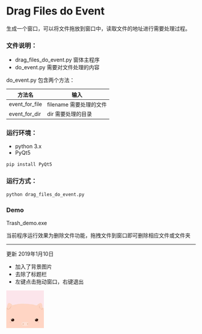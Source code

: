 # Drag Files do Event

生成一个窗口，可以将文件拖放到窗口中，读取文件的地址进行需要处理过程。

### 文件说明：

- drag_files_do_event.py 窗体主程序
- do_event.py 需要对文件处理的内容

do_event.py 包含两个方法：

| 方法名         | 输入                    |
| -------------- | ----------------------- |
| event_for_file | filename 需要处理的文件 |
| event_for_dir  | dir 需要处理的目录      |

### 运行环境：

- python 3.x
- PyQt5

```python
pip install PyQt5
```



### 运行方式：

```python
python drag_files_do_event.py
```

### Demo

Trash_demo.exe

当前程序运行效果为删除文件功能，拖拽文件到窗口即可删除相应文件或文件夹

---

更新 2019年1月10日

- 加入了背景图片
- 去除了标题栏
- 左键点击拖动窗口，右键退出

![](img/demo_img.png)

